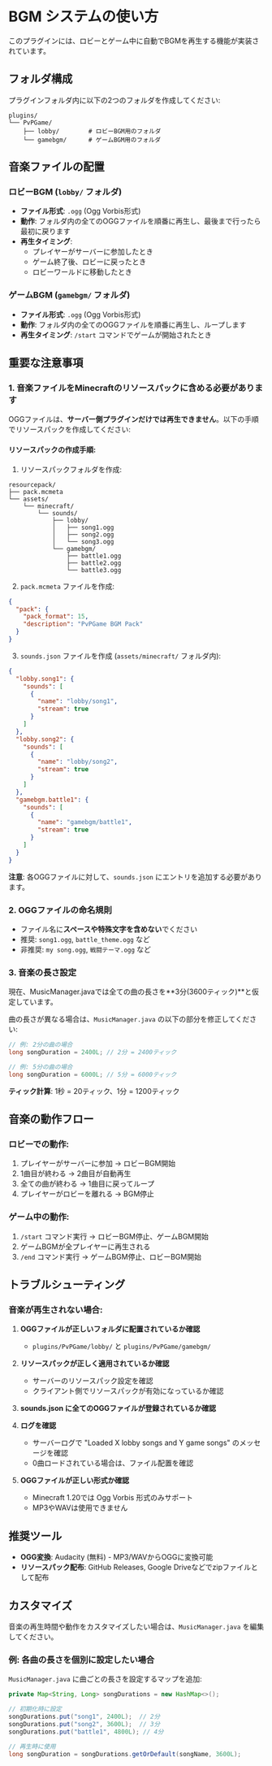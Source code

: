# BGM システムの使い方

このプラグインには、ロビーとゲーム中に自動でBGMを再生する機能が実装されています。

## フォルダ構成

プラグインフォルダ内に以下の2つのフォルダを作成してください:

```
plugins/
└── PvPGame/
    ├── lobby/        # ロビーBGM用のフォルダ
    └── gamebgm/      # ゲームBGM用のフォルダ
```

## 音楽ファイルの配置

### ロビーBGM (`lobby/` フォルダ)
- **ファイル形式**: `.ogg` (Ogg Vorbis形式)
- **動作**: フォルダ内の全てのOGGファイルを順番に再生し、最後まで行ったら最初に戻ります
- **再生タイミング**:
  - プレイヤーがサーバーに参加したとき
  - ゲーム終了後、ロビーに戻ったとき
  - ロビーワールドに移動したとき

### ゲームBGM (`gamebgm/` フォルダ)
- **ファイル形式**: `.ogg` (Ogg Vorbis形式)
- **動作**: フォルダ内の全てのOGGファイルを順番に再生し、ループします
- **再生タイミング**: `/start` コマンドでゲームが開始されたとき

## 重要な注意事項

### 1. 音楽ファイルをMinecraftのリソースパックに含める必要があります

OGGファイルは、**サーバー側プラグインだけでは再生できません**。以下の手順でリソースパックを作成してください:

#### リソースパックの作成手順:

1. リソースパックフォルダを作成:
```
resourcepack/
├── pack.mcmeta
└── assets/
    └── minecraft/
        └── sounds/
            ├── lobby/
            │   ├── song1.ogg
            │   ├── song2.ogg
            │   └── song3.ogg
            └── gamebgm/
                ├── battle1.ogg
                ├── battle2.ogg
                └── battle3.ogg
```

2. `pack.mcmeta` ファイルを作成:
```json
{
  "pack": {
    "pack_format": 15,
    "description": "PvPGame BGM Pack"
  }
}
```

3. `sounds.json` ファイルを作成 (`assets/minecraft/` フォルダ内):
```json
{
  "lobby.song1": {
    "sounds": [
      {
        "name": "lobby/song1",
        "stream": true
      }
    ]
  },
  "lobby.song2": {
    "sounds": [
      {
        "name": "lobby/song2",
        "stream": true
      }
    ]
  },
  "gamebgm.battle1": {
    "sounds": [
      {
        "name": "gamebgm/battle1",
        "stream": true
      }
    ]
  }
}
```

**注意**: 各OGGファイルに対して、`sounds.json` にエントリを追加する必要があります。

### 2. OGGファイルの命名規則

- ファイル名に**スペースや特殊文字を含めない**でください
- 推奨: `song1.ogg`, `battle_theme.ogg` など
- 非推奨: `my song.ogg`, `戦闘テーマ.ogg` など

### 3. 音楽の長さ設定

現在、MusicManager.javaでは全ての曲の長さを**3分(3600ティック)**と仮定しています。

曲の長さが異なる場合は、`MusicManager.java` の以下の部分を修正してください:

```java
// 例: 2分の曲の場合
long songDuration = 2400L; // 2分 = 2400ティック

// 例: 5分の曲の場合
long songDuration = 6000L; // 5分 = 6000ティック
```

**ティック計算**: 1秒 = 20ティック、1分 = 1200ティック

## 音楽の動作フロー

### ロビーでの動作:
1. プレイヤーがサーバーに参加 → ロビーBGM開始
2. 1曲目が終わる → 2曲目が自動再生
3. 全ての曲が終わる → 1曲目に戻ってループ
4. プレイヤーがロビーを離れる → BGM停止

### ゲーム中の動作:
1. `/start` コマンド実行 → ロビーBGM停止、ゲームBGM開始
2. ゲームBGMが全プレイヤーに再生される
3. `/end` コマンド実行 → ゲームBGM停止、ロビーBGM開始

## トラブルシューティング

### 音楽が再生されない場合:

1. **OGGファイルが正しいフォルダに配置されているか確認**
   - `plugins/PvPGame/lobby/` と `plugins/PvPGame/gamebgm/`

2. **リソースパックが正しく適用されているか確認**
   - サーバーのリソースパック設定を確認
   - クライアント側でリソースパックが有効になっているか確認

3. **sounds.json に全てのOGGファイルが登録されているか確認**

4. **ログを確認**
   - サーバーログで "Loaded X lobby songs and Y game songs" のメッセージを確認
   - 0曲ロードされている場合は、ファイル配置を確認

5. **OGGファイルが正しい形式か確認**
   - Minecraft 1.20では Ogg Vorbis 形式のみサポート
   - MP3やWAVは使用できません

## 推奨ツール

- **OGG変換**: Audacity (無料) - MP3/WAVからOGGに変換可能
- **リソースパック配布**: GitHub Releases, Google Driveなどでzipファイルとして配布

## カスタマイズ

音楽の再生時間や動作をカスタマイズしたい場合は、`MusicManager.java` を編集してください。

### 例: 各曲の長さを個別に設定したい場合

`MusicManager.java` に曲ごとの長さを設定するマップを追加:

```java
private Map<String, Long> songDurations = new HashMap<>();

// 初期化時に設定
songDurations.put("song1", 2400L);  // 2分
songDurations.put("song2", 3600L);  // 3分
songDurations.put("battle1", 4800L); // 4分

// 再生時に使用
long songDuration = songDurations.getOrDefault(songName, 3600L);
```
